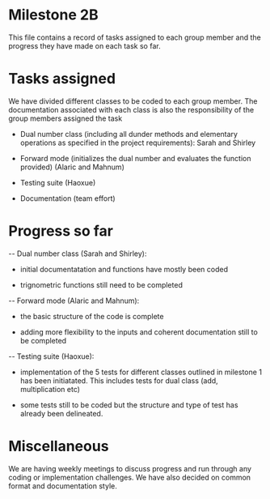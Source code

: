 # Milestone 2B

  

This file contains a record of tasks assigned to each group member and the progress they have made on each task so far.

  

  

# Tasks assigned

We have divided different classes to be coded to each group member. The documentation associated with each class is also the responsibility of the group members assigned the task

- Dual number class (including all dunder methods and elementary operations as specified in the project requirements): Sarah and Shirley

- Forward mode (initializes the dual number and evaluates the function provided) (Alaric and Mahnum)

- Testing suite (Haoxue)

- Documentation (team effort)

  

# Progress so far

-- Dual number class (Sarah and Shirley):

- initial documentatation and functions have mostly been coded

- trignometric functions still need to be completed

--  Forward mode (Alaric and Mahnum):

- the basic structure of the code is complete

- adding more flexibility to the inputs and coherent documentation still to be completed

-- Testing suite (Haoxue):

- implementation of the 5 tests for different classes outlined in milestone 1 has been initiatated. This includes tests for dual class (add, multiplication etc)

- some tests still to be coded but the structure and type of test has already been delineated.


  

  

# Miscellaneous

We are having weekly meetings to discuss progress and run through any coding or implementation challenges. We have also decided on common format and documentation style. 


